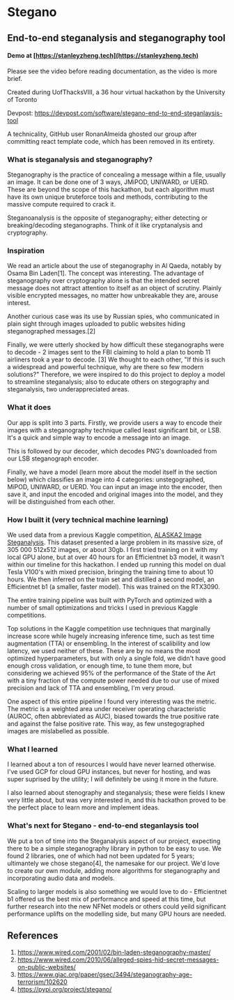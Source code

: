 # Stegano
## End-to-end steganalysis and steganography tool

#### Demo at [https://stanleyzheng.tech](https://stanleyzheng.tech)

Please see the video before reading documentation, as the video is more brief.

Created during UofThacksVIII, a 36 hour virtual hackathon by the University of Toronto

Devpost: https://devpost.com/software/stegano-end-to-end-steganlaysis-tool

A technicality, GitHub user RonanAlmeida ghosted our group after committing react template code, which has been removed in its entirety.

### What is steganalysis and steganography?
Steganography is the practice of concealing a message within a file, usually an image. It can be done one of 3 ways, JMiPOD, UNIWARD, or UERD. These are beyond the scope of this hackathon, but each algorithm must have its own unique bruteforce tools and methods, contributing to the massive compute required to crack it.  

Steganoanalysis is the opposite of steganography; either detecting or breaking/decoding steganographs. Think of it like cryptanalysis and cryptography.

### Inspiration
We read an article about the use of steganography in Al Qaeda, notably by Osama Bin Laden[1]. The concept was interesting. The advantage of steganography over cryptography alone is that the intended secret message does not attract attention to itself as an object of scrutiny. Plainly visible encrypted messages, no matter how unbreakable they are, arouse interest. 

Another curious case was its use by Russian spies, who communicated in plain sight through images uploaded to public websites hiding steganographed messages.[2]

Finally, we were utterly shocked by how difficult these steganographs were to decode - 2 images sent to the FBI claiming to hold a plan to bomb 11 airliners took a year to decode. [3] We thought to each other, "If this is such a widespread and powerful technique, why are there so few modern solutions?"
 Therefore, we were inspired to do this project to deploy a model to streamline steganalysis; also to educate others on stegography and steganalysis, two underappreciated areas.

### What it does
Our app is split into 3 parts. Firstly, we provide users a way to encode their images with a steganography technique called least significant bit, or LSB. It's a quick and simple way to encode a message into an image.

This is followed by our decoder, which decodes PNG's downloaded from our LSB steganograph encoder.

Finally, we have a model (learn more about the model itself in the section below) which classifies an image into 4 categories: unstegographed, MiPOD, UNIWARD, or UERD. You can input an image into the encoder, then save it, and input the encoded and original images into the model, and they will be distinguished from each other.

### How I built it (very technical machine learning)
We used data from a previous Kaggle competition, [ALASKA2 Image Steganalysis](https://www.kaggle.com/c/alaska2-image-steganalysis). This dataset presented a large problem in its massive size, of 305 000 512x512 images, or about 30gb. I first tried training on it with my local GPU alone, but at over 40 hours for an Efficientnet b3 model, it wasn't within our timeline for this hackathon. I ended up running this model on dual Tesla V100's with mixed precision, bringing the training time to about 10 hours. We then inferred on the train set and distilled a second model, an Efficientnet b1 (a smaller, faster model). This was trained on the RTX3090.

The entire training pipeline was built with PyTorch and optimized with a number of small optimizations and tricks I used in previous Kaggle competitions.  

Top solutions in the Kaggle competition use techniques that marginally increase score while hugely increasing inference time, such as test time augmentation (TTA) or ensembling. In the interest of scalibility and low latency, we used neither of these. These are by no means the most optimized hyperparameters, but with only a single fold, we didn't have good enough cross validation, or enough time, to tune them more, but considering we achieved 95% of the performance of the State of the Art with a tiny fraction of the compute power needed due to our use of mixed precision and lack of TTA and ensembling, I'm very proud.

One aspect of this entire pipeline I found very interesting was the metric. The metric is a weighted area under receiver operating characteristic (AUROC, often abbreviated as AUC), biased towards the true positive rate and against the false positive rate. This way, as few unstegographed images are mislabelled as possible. 

### What I learned
I learned about a ton of resources I would have never learned otherwise. I've used GCP for cloud GPU instances, but never for hosting, and was super suprised by the utility; I will definitely be using it more in the future. 

I also learned about stenography and steganalysis; these were fields I knew very little about, but was very interested in, and this hackathon proved to be the perfect place to learn more and implement ideas.

### What's next for Stegano - end-to-end steganlaysis tool
We put a ton of time into the Steganalysis aspect of our project, expecting there to be a simple steganography library in python to be easy to use. We found 2 libraries, one of which had not been updated for 5 years; ultimantely we chose stegano[4], the namesake for our project. We'd love to create our own module, adding more algorithms for steganography and incorporating audio data and models.

Scaling to larger models is also something we would love to do - Efficientnet b1 offered us the best mix of performance and speed at this time, but further research into the new NFNet models or others could yeild significant performance uplifts on the modelling side, but many GPU hours are needed.

## References
1. https://www.wired.com/2001/02/bin-laden-steganography-master/
2. https://www.wired.com/2010/06/alleged-spies-hid-secret-messages-on-public-websites/
3. https://www.giac.org/paper/gsec/3494/steganography-age-terrorism/102620
4. https://pypi.org/project/stegano/
